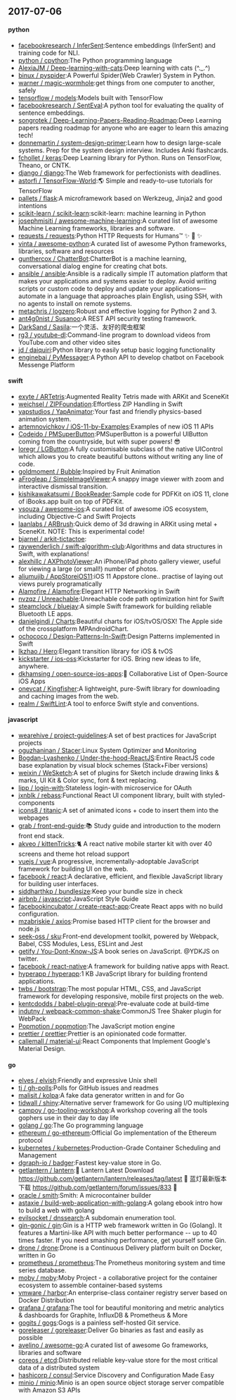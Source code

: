 ## 2017-07-06

#### python
* [facebookresearch / InferSent](https://github.com/facebookresearch/InferSent):Sentence embeddings (InferSent) and training code for NLI.
* [python / cpython](https://github.com/python/cpython):The Python programming language
* [AlexiaJM / Deep-learning-with-cats](https://github.com/AlexiaJM/Deep-learning-with-cats):Deep learning with cats (^._.^)
* [binux / pyspider](https://github.com/binux/pyspider):A Powerful Spider(Web Crawler) System in Python.
* [warner / magic-wormhole](https://github.com/warner/magic-wormhole):get things from one computer to another, safely
* [tensorflow / models](https://github.com/tensorflow/models):Models built with TensorFlow
* [facebookresearch / SentEval](https://github.com/facebookresearch/SentEval):A python tool for evaluating the quality of sentence embeddings.
* [songrotek / Deep-Learning-Papers-Reading-Roadmap](https://github.com/songrotek/Deep-Learning-Papers-Reading-Roadmap):Deep Learning papers reading roadmap for anyone who are eager to learn this amazing tech!
* [donnemartin / system-design-primer](https://github.com/donnemartin/system-design-primer):Learn how to design large-scale systems. Prep for the system design interview. Includes Anki flashcards.
* [fchollet / keras](https://github.com/fchollet/keras):Deep Learning library for Python. Runs on TensorFlow, Theano, or CNTK.
* [django / django](https://github.com/django/django):The Web framework for perfectionists with deadlines.
* [astorfi / TensorFlow-World](https://github.com/astorfi/TensorFlow-World):🌎 Simple and ready-to-use tutorials for TensorFlow
* [pallets / flask](https://github.com/pallets/flask):A microframework based on Werkzeug, Jinja2 and good intentions
* [scikit-learn / scikit-learn](https://github.com/scikit-learn/scikit-learn):scikit-learn: machine learning in Python
* [josephmisiti / awesome-machine-learning](https://github.com/josephmisiti/awesome-machine-learning):A curated list of awesome Machine Learning frameworks, libraries and software.
* [requests / requests](https://github.com/requests/requests):Python HTTP Requests for Humans™ ✨ 🍰 ✨
* [vinta / awesome-python](https://github.com/vinta/awesome-python):A curated list of awesome Python frameworks, libraries, software and resources
* [gunthercox / ChatterBot](https://github.com/gunthercox/ChatterBot):ChatterBot is a machine learning, conversational dialog engine for creating chat bots.
* [ansible / ansible](https://github.com/ansible/ansible):Ansible is a radically simple IT automation platform that makes your applications and systems easier to deploy. Avoid writing scripts or custom code to deploy and update your applications— automate in a language that approaches plain English, using SSH, with no agents to install on remote systems.
* [metachris / logzero](https://github.com/metachris/logzero):Robust and effective logging for Python 2 and 3.
* [ant4g0nist / Susanoo](https://github.com/ant4g0nist/Susanoo):A REST API security testing framework.
* [DarkSand / Sasila](https://github.com/DarkSand/Sasila):一个灵活、友好的爬虫框架
* [rg3 / youtube-dl](https://github.com/rg3/youtube-dl):Command-line program to download videos from YouTube.com and other video sites
* [jd / daiquiri](https://github.com/jd/daiquiri):Python library to easily setup basic logging functionality
* [enginebai / PyMessager](https://github.com/enginebai/PyMessager):A Python API to develop chatbot on Facebook Messenge Platform

#### swift
* [exyte / ARTetris](https://github.com/exyte/ARTetris):Augmented Reality Tetris made with ARKit and SceneKit
* [weichsel / ZIPFoundation](https://github.com/weichsel/ZIPFoundation):Effortless ZIP Handling in Swift
* [yapstudios / YapAnimator](https://github.com/yapstudios/YapAnimator):Your fast and friendly physics-based animation system.
* [artemnovichkov / iOS-11-by-Examples](https://github.com/artemnovichkov/iOS-11-by-Examples):Examples of new iOS 11 APIs
* [Codeido / PMSuperButton](https://github.com/Codeido/PMSuperButton):PMSuperButton is a powerful UIButton coming from the countryside, but with super powers! 😎
* [loregr / LGButton](https://github.com/loregr/LGButton):A fully customisable subclass of the native UIControl which allows you to create beautiful buttons without writing any line of code.
* [goldmoment / Bubble](https://github.com/goldmoment/Bubble):Inspired by Fruit Animation
* [aFrogleap / SimpleImageViewer](https://github.com/aFrogleap/SimpleImageViewer):A snappy image viewer with zoom and interactive dismissal transition.
* [kishikawakatsumi / BookReader](https://github.com/kishikawakatsumi/BookReader):Sample code for PDFKit on iOS 11, clone of iBooks.app built on top of PDFKit.
* [vsouza / awesome-ios](https://github.com/vsouza/awesome-ios):A curated list of awesome iOS ecosystem, including Objective-C and Swift Projects
* [laanlabs / ARBrush](https://github.com/laanlabs/ARBrush):Quick demo of 3d drawing in ARKit using metal + SceneKit. NOTE: This is experimental code!
* [bjarnel / arkit-tictactoe](https://github.com/bjarnel/arkit-tictactoe):
* [raywenderlich / swift-algorithm-club](https://github.com/raywenderlich/swift-algorithm-club):Algorithms and data structures in Swift, with explanations!
* [alexhillc / AXPhotoViewer](https://github.com/alexhillc/AXPhotoViewer):An iPhone/iPad photo gallery viewer, useful for viewing a large (or small!) number of photos.
* [aliumujib / AppStoreiOS11](https://github.com/aliumujib/AppStoreiOS11):iOS 11 Appstore clone.. practise of laying out views purely programatically
* [Alamofire / Alamofire](https://github.com/Alamofire/Alamofire):Elegant HTTP Networking in Swift
* [nvzqz / Unreachable](https://github.com/nvzqz/Unreachable):Unreachable code path optimization hint for Swift
* [steamclock / bluejay](https://github.com/steamclock/bluejay):A simple Swift framework for building reliable Bluetooth LE apps.
* [danielgindi / Charts](https://github.com/danielgindi/Charts):Beautiful charts for iOS/tvOS/OSX! The Apple side of the crossplatform MPAndroidChart.
* [ochococo / Design-Patterns-In-Swift](https://github.com/ochococo/Design-Patterns-In-Swift):Design Patterns implemented in Swift
* [lkzhao / Hero](https://github.com/lkzhao/Hero):Elegant transition library for iOS & tvOS
* [kickstarter / ios-oss](https://github.com/kickstarter/ios-oss):Kickstarter for iOS. Bring new ideas to life, anywhere.
* [dkhamsing / open-source-ios-apps](https://github.com/dkhamsing/open-source-ios-apps):📱 Collaborative List of Open-Source iOS Apps
* [onevcat / Kingfisher](https://github.com/onevcat/Kingfisher):A lightweight, pure-Swift library for downloading and caching images from the web.
* [realm / SwiftLint](https://github.com/realm/SwiftLint):A tool to enforce Swift style and conventions.

#### javascript
* [wearehive / project-guidelines](https://github.com/wearehive/project-guidelines):A set of best practices for JavaScript projects
* [oguzhaninan / Stacer](https://github.com/oguzhaninan/Stacer):Linux System Optimizer and Monitoring
* [Bogdan-Lyashenko / Under-the-hood-ReactJS](https://github.com/Bogdan-Lyashenko/Under-the-hood-ReactJS):Entire ReactJS code base explanation by visual block schemes (Stack+Fiber versions)
* [weixin / WeSketch](https://github.com/weixin/WeSketch):A set of plugins for Sketch include drawing links & marks, UI Kit & Color sync, font & text replacing.
* [lipp / login-with](https://github.com/lipp/login-with):Stateless login-with microservice for OAuth
* [jxnblk / rebass](https://github.com/jxnblk/rebass):Functional React UI component library, built with styled-components
* [icons8 / titanic](https://github.com/icons8/titanic):A set of animated icons + code to insert them into the webpages
* [grab / front-end-guide](https://github.com/grab/front-end-guide):📚 Study guide and introduction to the modern front end stack.
* [akveo / kittenTricks](https://github.com/akveo/kittenTricks):🐈 A react native mobile starter kit with over 40 screens and theme hot reload support
* [vuejs / vue](https://github.com/vuejs/vue):A progressive, incrementally-adoptable JavaScript framework for building UI on the web.
* [facebook / react](https://github.com/facebook/react):A declarative, efficient, and flexible JavaScript library for building user interfaces.
* [siddharthkp / bundlesize](https://github.com/siddharthkp/bundlesize):Keep your bundle size in check
* [airbnb / javascript](https://github.com/airbnb/javascript):JavaScript Style Guide
* [facebookincubator / create-react-app](https://github.com/facebookincubator/create-react-app):Create React apps with no build configuration.
* [mzabriskie / axios](https://github.com/mzabriskie/axios):Promise based HTTP client for the browser and node.js
* [seek-oss / sku](https://github.com/seek-oss/sku):Front-end development toolkit, powered by Webpack, Babel, CSS Modules, Less, ESLint and Jest
* [getify / You-Dont-Know-JS](https://github.com/getify/You-Dont-Know-JS):A book series on JavaScript. @YDKJS on twitter.
* [facebook / react-native](https://github.com/facebook/react-native):A framework for building native apps with React.
* [hyperapp / hyperapp](https://github.com/hyperapp/hyperapp):1 KB JavaScript library for building frontend applications.
* [twbs / bootstrap](https://github.com/twbs/bootstrap):The most popular HTML, CSS, and JavaScript framework for developing responsive, mobile first projects on the web.
* [kentcdodds / babel-plugin-preval](https://github.com/kentcdodds/babel-plugin-preval):Pre-evaluate code at build-time
* [indutny / webpack-common-shake](https://github.com/indutny/webpack-common-shake):CommonJS Tree Shaker plugin for WebPack
* [Popmotion / popmotion](https://github.com/Popmotion/popmotion):The JavaScript motion engine
* [prettier / prettier](https://github.com/prettier/prettier):Prettier is an opinionated code formatter.
* [callemall / material-ui](https://github.com/callemall/material-ui):React Components that Implement Google's Material Design.

#### go
* [elves / elvish](https://github.com/elves/elvish):Friendly and expressive Unix shell
* [tj / gh-polls](https://github.com/tj/gh-polls):Polls for GitHub issues and readmes
* [malisit / kolpa](https://github.com/malisit/kolpa):A fake data generator written in and for Go
* [tidwall / shiny](https://github.com/tidwall/shiny):Alternative server framework for Go using I/O multiplexing
* [campoy / go-tooling-workshop](https://github.com/campoy/go-tooling-workshop):A workshop covering all the tools gophers use in their day to day life
* [golang / go](https://github.com/golang/go):The Go programming language
* [ethereum / go-ethereum](https://github.com/ethereum/go-ethereum):Official Go implementation of the Ethereum protocol
* [kubernetes / kubernetes](https://github.com/kubernetes/kubernetes):Production-Grade Container Scheduling and Management
* [dgraph-io / badger](https://github.com/dgraph-io/badger):Fastest key-value store in Go.
* [getlantern / lantern](https://github.com/getlantern/lantern):🔴 Lantern Latest Download https://github.com/getlantern/lantern/releases/tag/latest 🔴 蓝灯最新版本下载 https://github.com/getlantern/forum/issues/833 🔴
* [oracle / smith](https://github.com/oracle/smith):Smith: A microcontainer builder
* [astaxie / build-web-application-with-golang](https://github.com/astaxie/build-web-application-with-golang):A golang ebook intro how to build a web with golang
* [evilsocket / dnssearch](https://github.com/evilsocket/dnssearch):A subdomain enumeration tool.
* [gin-gonic / gin](https://github.com/gin-gonic/gin):Gin is a HTTP web framework written in Go (Golang). It features a Martini-like API with much better performance -- up to 40 times faster. If you need smashing performance, get yourself some Gin.
* [drone / drone](https://github.com/drone/drone):Drone is a Continuous Delivery platform built on Docker, written in Go
* [prometheus / prometheus](https://github.com/prometheus/prometheus):The Prometheus monitoring system and time series database.
* [moby / moby](https://github.com/moby/moby):Moby Project - a collaborative project for the container ecosystem to assemble container-based systems
* [vmware / harbor](https://github.com/vmware/harbor):An enterprise-class container registry server based on Docker Distribution
* [grafana / grafana](https://github.com/grafana/grafana):The tool for beautiful monitoring and metric analytics & dashboards for Graphite, InfluxDB & Prometheus & More
* [gogits / gogs](https://github.com/gogits/gogs):Gogs is a painless self-hosted Git service.
* [goreleaser / goreleaser](https://github.com/goreleaser/goreleaser):Deliver Go binaries as fast and easily as possible
* [avelino / awesome-go](https://github.com/avelino/awesome-go):A curated list of awesome Go frameworks, libraries and software
* [coreos / etcd](https://github.com/coreos/etcd):Distributed reliable key-value store for the most critical data of a distributed system
* [hashicorp / consul](https://github.com/hashicorp/consul):Service Discovery and Configuration Made Easy
* [minio / minio](https://github.com/minio/minio):Minio is an open source object storage server compatible with Amazon S3 APIs
